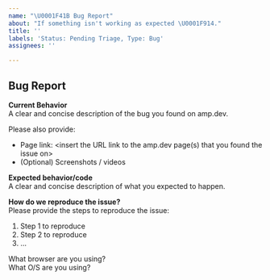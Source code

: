 ```yaml
---
name: "\U0001F41B Bug Report"
about: "If something isn't working as expected \U0001F914."
title: ''
labels: 'Status: Pending Triage, Type: Bug'
assignees: ''

---
```


<!--
Thank you for reporting a possible bug in amp.dev.

Please fill in as much of the below template as you're able.
-->

## Bug Report

**Current Behavior**  
A clear and concise description of the bug you found on amp.dev.

Please also provide:
- Page link: <insert the URL link to the amp.dev page(s) that you found the issue on>
- (Optional) Screenshots / videos

**Expected behavior/code**  
A clear and concise description of what you expected to happen.

**How do we reproduce the issue?**  
Please provide the steps to reproduce the issue:

1. Step 1 to reproduce
2. Step 2 to reproduce
3. …

What browser are you using?  
What O/S are you using?
